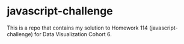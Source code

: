 # javascript-challenge
This is a repo that contains my solution to Homework 114 (javascript-challenge) for Data Visualization Cohort 6.
